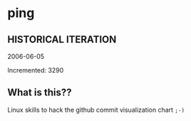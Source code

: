 # ping

## HISTORICAL ITERATION
2006-06-05

Incremented: 3290

## What is this?? 
Linux skills to hack the github commit visualization chart `;-)`
